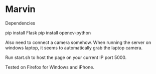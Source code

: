 # Marvin

Dependencies

pip install Flask
pip install opencv-python

Also need to connect a camera somehow.
When running the server on windows laptop, it seems to automatically grab
the laptop camera.

Run start.sh to host the page on your current IP port 5000.

Tested on Firefox for Windows and iPhone.
